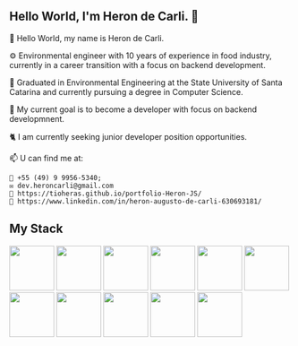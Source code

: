 ## Hello World, I'm Heron de Carli. 🌝

💬 Hello World, my name is Heron de Carli.

⚙️ Environmental engineer with 10 years of experience in food industry, currently in a career transition with a focus on backend development.

💾 Graduated in Environmental Engineering at the State University of Santa Catarina and currently pursuing a degree in Computer Science.

🌳 My current goal is to become a developer with focus on backend developmnent.

🐈 I am currently seeking junior developer position opportunities.

📫 U can find me at:

    💬 +55 (49) 9 9956-5340;
    ✉️ dev.heroncarli@gmail.com
    📖 https://tioheras.github.io/portfolio-Heron-JS/
    📘 https://www.linkedin.com/in/heron-augusto-de-carli-630693181/



## My Stack

<img src="https://cdn.jsdelivr.net/gh/devicons/devicon@latest/icons/javascript/javascript-original.svg" width="80px"/>
<img src="https://cdn.jsdelivr.net/gh/devicons/devicon@latest/icons/html5/html5-original.svg" width="80px"/>
<img src="https://cdn.jsdelivr.net/gh/devicons/devicon@latest/icons/css3/css3-original.svg" width="80px"/>
<img src="https://cdn.jsdelivr.net/gh/devicons/devicon@latest/icons/github/github-original.svg" width="80px"/>
<img src="https://cdn.jsdelivr.net/gh/devicons/devicon@latest/icons/git/git-original.svg" width="80px"/>
<img src="https://cdn.jsdelivr.net/gh/devicons/devicon@latest/icons/nodejs/nodejs-original.svg" width="80px"/>
<img src="https://cdn.jsdelivr.net/gh/devicons/devicon@latest/icons/react/react-original.svg" width="80px"/>
<img src="https://cdn.jsdelivr.net/gh/devicons/devicon@latest/icons/java/java-original.svg" width="80px"/>
<img src="https://cdn.jsdelivr.net/gh/devicons/devicon@latest/icons/python/python-original.svg" width="80px"/>
<img src="https://cdn.jsdelivr.net/gh/devicons/devicon@latest/icons/php/php-original.svg" width="80px"/>
<img src="https://cdn.jsdelivr.net/gh/devicons/devicon@latest/icons/azuresqldatabase/azuresqldatabase-original.svg" width="80px"/>

